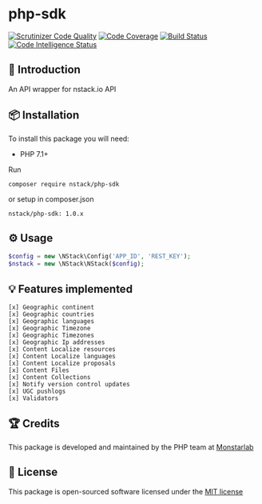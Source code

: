 # php-sdk
[![Scrutinizer Code Quality](https://scrutinizer-ci.com/g/nstack-io/php-sdk/badges/quality-score.png?b=master)](https://scrutinizer-ci.com/g/nstack-io/php-sdk/?branch=master)
[![Code Coverage](https://scrutinizer-ci.com/g/nstack-io/php-sdk/badges/coverage.png?b=master)](https://scrutinizer-ci.com/g/nstack-io/php-sdk/?branch=master)
[![Build Status](https://scrutinizer-ci.com/g/nstack-io/php-sdk/badges/build.png?b=master)](https://scrutinizer-ci.com/g/nstack-io/php-sdk/build-status/master)
[![Code Intelligence Status](https://scrutinizer-ci.com/g/nstack-io/php-sdk/badges/code-intelligence.svg?b=master)](https://scrutinizer-ci.com/code-intelligence)


## 📝 Introduction

An API wrapper for nstack.io API

## 📦 Installation

To install this package you will need:

* PHP 7.1+

Run 

`composer require nstack/php-sdk`

or setup in composer.json

`nstack/php-sdk: 1.0.x`

## ⚙ Usage

```php
$config = new \NStack\Config('APP_ID', 'REST_KEY');
$nstack = new \NStack\NStack($config);
```
 
## 💡 Features implemented

    [x] Geographic continent
    [x] Geographic countries
    [x] Geographic languages
    [x] Geographic Timezone
    [x] Geographic Timezones
    [x] Geographic Ip addresses
    [x] Content Localize resources
    [x] Content Localize languages
    [x] Content Localize proposals
    [x] Content Files
    [x] Content Collections
    [x] Notify version control updates
    [x] UGC pushlogs
    [x] Validators

## 🏆 Credits

This package is developed and maintained by the PHP team at [Monstarlab](http://monstar-lab.com)

## 📄 License

This package is open-sourced software licensed under the [MIT license](http://opensource.org/licenses/MIT)
